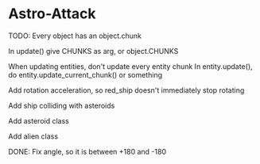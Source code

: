 # Astro-Attack


TODO:
Every object has an object.chunk

In update() give CHUNKS as arg, or object.CHUNKS

When updating entities, don't update every entity chunk 
In entity.update(), do entity.update_current_chunk() or something

Add rotation acceleration, so red_ship doesn't immediately stop rotating

Add ship colliding with asteroids

Add asteroid class

Add alien class

DONE:
Fix angle, so it is between +180 and -180
